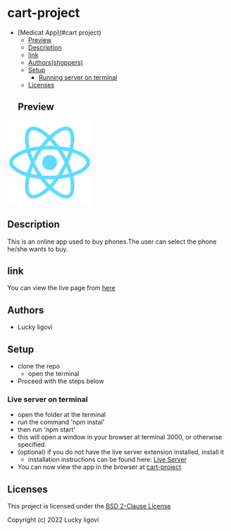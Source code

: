 # cart-project

- [Medicat App](#cart project)
  - [Preview](#preview)
  - [Description](#description)
  - [link](#link)
  - [Authors(shoppers)](#Shopping-enthusiasts)
  - [Setup](#setup)
    - [Running server on terminal](#live-server-on-vscodeoption-2)
  - [Licenses](#licenses)
  ## Preview
![alt text][preview]

## Description
This is an online app used to buy phones.The user can select the phone he/she wants to buy.

## link
You can view the live page from [here](https://best-phones.netlify.app)
## Authors
- Lucky ligovi

## Setup
- clone the repo
    - open the terminal
- Proceed with the steps below

### Live server on terminal
- open the folder at the terminal
- run the command 'npm instal'
- then run 'npm start'
- this will open a window in your browser at terminal 3000, or otherwise specified.
- (optional) if you do not have the live server extension installed, install it
  - installation instructions can be found here: [Live Server](https://marketplace.visualstudio.com/items?itemName=ritwickdey.LiveServer)
- You can now view the app in the browser at [cart-project](http://localhost:3000)
## Licenses
This project is licensed under the [BSD 2-Clause License ](./LICENSE)

Copyright (c) 2022 Lucky ligovi

[preview]: ./src/components/assets/images/splash.png "preview" 